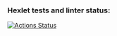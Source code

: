 ### Hexlet tests and linter status:
[![Actions Status](https://github.com/OlgaG-KH/data-analytics-project-92/workflows/hexlet-check/badge.svg)](https://github.com/OlgaG-KH/data-analytics-project-92/actions)